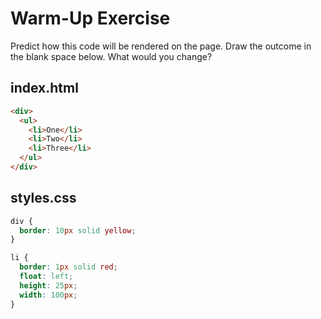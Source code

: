 # Warm-Up Exercise

Predict how this code will be rendered on the page. Draw the outcome in the blank space below. What would you change?

## index.html

```html
<div>
  <ul>
    <li>One</li>
    <li>Two</li>
    <li>Three</li>
  </ul>
</div>
```

## styles.css

```css
div {
  border: 10px solid yellow;
}

li { 
  border: 1px solid red;
  float: left;
  height: 25px;
  width: 100px;
}
```
